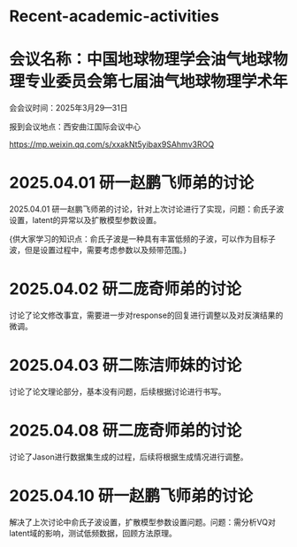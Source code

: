# Recent-academic-activities
# 会议名称：中国地球物理学会油气地球物理专业委员会第七届油气地球物理学术年

会会议时间：2025年3月29—31日

报到会议地点：西安曲江国际会议中心

https://mp.weixin.qq.com/s/xxakNt5yibax9SAhmv3ROQ

# 2025.04.01 研一赵鹏飞师弟的讨论
2025.04.01 研一赵鹏飞师弟的讨论，针对上次讨论进行了实现，问题：俞氏子波设置，latent的异常以及扩散模型参数设置。

{供大家学习的知识点：俞氏子波是一种具有丰富低频的子波，可以作为目标子波，但是设置过程中，需要考虑参数以及频带范围。}

# 2025.04.02 研二庞奇师弟的讨论
 讨论了论文修改事宜，需要进一步对response的回复进行调整以及对反演结果的微调。
 
# 2025.04.03 研二陈洁师妹的讨论
讨论了论文理论部分，基本没有问题，后续根据讨论进行书写。

# 2025.04.08 研二庞奇师弟的讨论  
讨论了Jason进行数据集生成的过程，后续将根据生成情况进行调整。

# 2025.04.10 研一赵鹏飞师弟的讨论
解决了上次讨论中俞氏子波设置，扩散模型参数设置问题。问题：需分析VQ对latent域的影响，测试低频数据，回顾方法原理。
